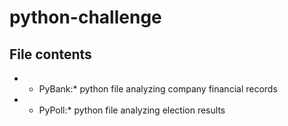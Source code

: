 # python-challenge

## File contents

* - PyBank:* python file analyzing company financial records

* - PyPoll:* python file analyzing election results
